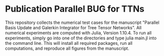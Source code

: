 # Publication Parallel BUG for TTNs

This repository collects the numerical test cases for the manuscript "Parallel Basis Update and Galerkin Integrator for Tree Tensor Networks". All numerical experiments are computed with Julia, Version 1.10.4. To run all experiments, simply go into one of the directories and type julia main.jl into the command line. This will install all required packages, run all computations, and reproduce all figures from the manuscript.
